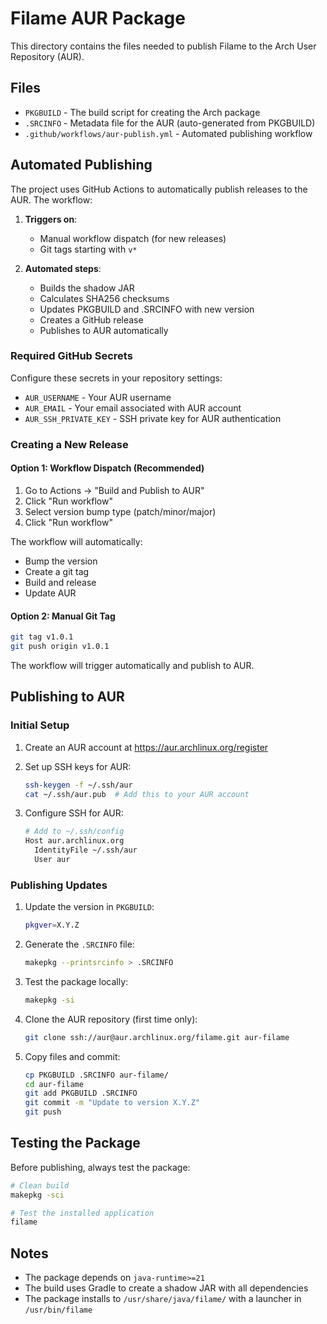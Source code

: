 # Filame AUR Package

This directory contains the files needed to publish Filame to the Arch User Repository (AUR).

## Files

- `PKGBUILD` - The build script for creating the Arch package
- `.SRCINFO` - Metadata file for the AUR (auto-generated from PKGBUILD)
- `.github/workflows/aur-publish.yml` - Automated publishing workflow

## Automated Publishing

The project uses GitHub Actions to automatically publish releases to the AUR. The workflow:

1. **Triggers on**:
   - Manual workflow dispatch (for new releases)
   - Git tags starting with `v*`

2. **Automated steps**:
   - Builds the shadow JAR
   - Calculates SHA256 checksums
   - Updates PKGBUILD and .SRCINFO with new version
   - Creates a GitHub release
   - Publishes to AUR automatically

### Required GitHub Secrets

Configure these secrets in your repository settings:

- `AUR_USERNAME` - Your AUR username
- `AUR_EMAIL` - Your email associated with AUR account
- `AUR_SSH_PRIVATE_KEY` - SSH private key for AUR authentication

### Creating a New Release

#### Option 1: Workflow Dispatch (Recommended)

1. Go to Actions → "Build and Publish to AUR"
2. Click "Run workflow"
3. Select version bump type (patch/minor/major)
4. Click "Run workflow"

The workflow will automatically:
- Bump the version
- Create a git tag
- Build and release
- Update AUR

#### Option 2: Manual Git Tag

```bash
git tag v1.0.1
git push origin v1.0.1
```

The workflow will trigger automatically and publish to AUR.

## Publishing to AUR

### Initial Setup

1. Create an AUR account at https://aur.archlinux.org/register

2. Set up SSH keys for AUR:
   ```bash
   ssh-keygen -f ~/.ssh/aur
   cat ~/.ssh/aur.pub  # Add this to your AUR account
   ```

3. Configure SSH for AUR:
   ```bash
   # Add to ~/.ssh/config
   Host aur.archlinux.org
     IdentityFile ~/.ssh/aur
     User aur
   ```

### Publishing Updates

1. Update the version in `PKGBUILD`:
   ```bash
   pkgver=X.Y.Z
   ```

2. Generate the `.SRCINFO` file:
   ```bash
   makepkg --printsrcinfo > .SRCINFO
   ```

3. Test the package locally:
   ```bash
   makepkg -si
   ```

4. Clone the AUR repository (first time only):
   ```bash
   git clone ssh://aur@aur.archlinux.org/filame.git aur-filame
   ```

5. Copy files and commit:
   ```bash
   cp PKGBUILD .SRCINFO aur-filame/
   cd aur-filame
   git add PKGBUILD .SRCINFO
   git commit -m "Update to version X.Y.Z"
   git push
   ```

## Testing the Package

Before publishing, always test the package:

```bash
# Clean build
makepkg -sci

# Test the installed application
filame
```

## Notes

- The package depends on `java-runtime>=21`
- The build uses Gradle to create a shadow JAR with all dependencies
- The package installs to `/usr/share/java/filame/` with a launcher in `/usr/bin/filame`
